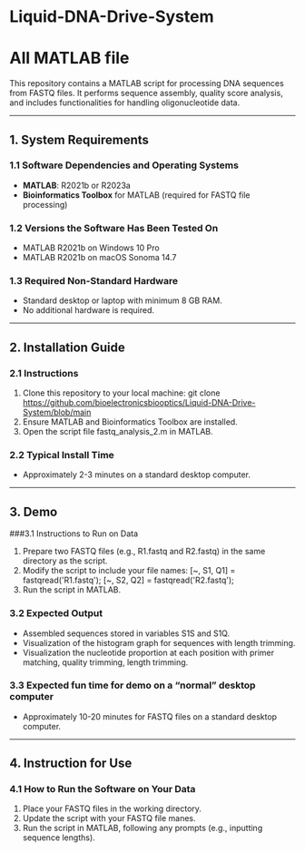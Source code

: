# Liquid-DNA-Drive-System
# All MATLAB file

This repository contains a MATLAB script for processing DNA sequences from FASTQ files. It performs sequence assembly, quality score analysis, and includes functionalities for handling oligonucleotide data.

---

## 1. System Requirements

### 1.1 Software Dependencies and Operating Systems
- **MATLAB**: R2021b or R2023a
- **Bioinformatics Toolbox** for MATLAB (required for FASTQ file processing)

### 1.2 Versions the Software Has Been Tested On
- MATLAB R2021b on Windows 10 Pro
- MATLAB R2021b on macOS Sonoma 14.7

### 1.3 Required Non-Standard Hardware
- Standard desktop or laptop with minimum 8 GB RAM.
- No additional hardware is required. 

---

## 2. Installation Guide

### 2.1 Instructions
1. Clone this repository to your local machine:
git clone https://github.com/bioelectronicsbiooptics/Liquid-DNA-Drive-System/blob/main
2. Ensure MATLAB and Bioinformatics Toolbox are installed.
3. Open the script file fastq_analysis_2.m in MATLAB.

### 2.2 Typical Install Time
- Approximately 2-3 minutes on a standard desktop computer.

---

## 3. Demo

###3.1 Instructions to Run on Data
1. Prepare two FASTQ files (e.g., R1.fastq and R2.fastq) in the same directory as the script.
2. Modify the script to include your file names:
[~, S1, Q1] = fastqread('R1.fastq');
[~, S2, Q2] = fastqread('R2.fastq'); 
3. Run the script in MATLAB.

### 3.2 Expected Output
- Assembled sequences stored in variables S1S and S1Q.
- Visualization of the histogram graph for sequences with length trimming.
- Visualization the nucleotide proportion at each position with primer matching, quality trimming, length trimming.

### 3.3 Expected fun time for demo on a “normal” desktop computer
- Approximately 10-20 minutes for FASTQ files on a standard desktop computer.

---

## 4. Instruction for Use

### 4.1 How to Run the Software on Your Data
1. Place your FASTQ files in the working directory.
2. Update the script with your FASTQ file manes.
3. Run the script in MATLAB, following any prompts (e.g., inputting sequence lengths).
